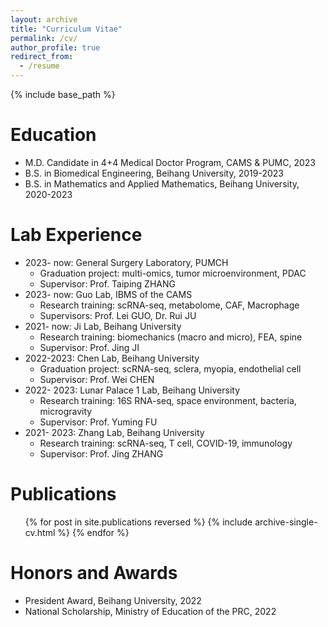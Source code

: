 ```yaml
---
layout: archive
title: "Curriculum Vitae"
permalink: /cv/
author_profile: true
redirect_from:
  - /resume
---
```

{% include base_path %}


Education
======
* M.D. Candidate in 4+4 Medical Doctor Program, CAMS & PUMC, 2023
* B.S. in Biomedical Engineering, Beihang University, 2019-2023
* B.S. in Mathematics and Applied Mathematics, Beihang University, 2020-2023
  
Lab Experience
======
* 2023- now: General Surgery Laboratory, PUMCH 
  * Graduation project: multi-omics, tumor microenvironment, PDAC
  * Supervisor: Prof. Taiping ZHANG
* 2023- now: Guo Lab, IBMS of the CAMS 
  * Research training: scRNA-seq, metabolome, CAF, Macrophage
  * Supervisors: Prof. Lei GUO, Dr. Rui JU
* 2021- now: Ji Lab, Beihang University
  * Research training: biomechanics (macro and micro), FEA, spine 
  * Supervisor: Prof. Jing JI
* 2022-2023: Chen Lab, Beihang University 
  * Graduation project: scRNA-seq, sclera, myopia, endothelial cell
  * Supervisor: Prof. Wei CHEN
* 2022- 2023: Lunar Palace 1 Lab, Beihang University
  * Research training: 16S RNA-seq, space environment, bacteria, microgravity
  * Supervisor: Prof. Yuming FU
* 2021- 2023: Zhang Lab, Beihang University
  * Research training: scRNA-seq, T cell, COVID-19, immunology
  * Supervisor: Prof. Jing ZHANG

  

Publications
======
  <ul>{% for post in site.publications reversed %}
    {% include archive-single-cv.html %}
  {% endfor %}</ul>
  
  
Honors and Awards
======
* President Award, Beihang University, 2022
* National Scholarship, Ministry of Education of the PRC, 2022
